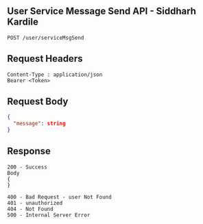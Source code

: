 ## User Service Message Send API - Siddharh Kardile
```
POST /user/serviceMsgSend
```

## Request Headers
```
Content-Type : application/json
Bearer <Token>

```
 
## Request Body
``` json 
{
  "message": string
}

```
## Response
```
200 - Success
Body
{
}

400 - Bad Request - user Not Found
401 - unauthorized
404 - Not Found
500 - Internal Server Error
